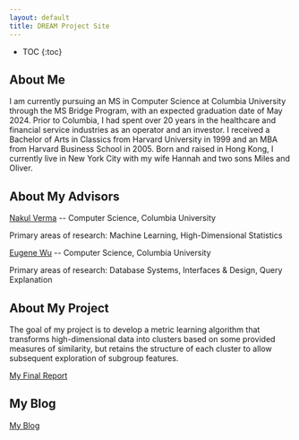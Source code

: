 ```yaml
---
layout: default
title: DREAM Project Site
---
```


* TOC
{:toc}

## About Me

I am currently pursuing an MS in Computer Science at Columbia University through the MS Bridge Program, with an expected graduation date of May 2024. Prior to Columbia, I had spent over 20 years in the healthcare and financial service industries as an operator and an investor. I received a Bachelor of Arts in Classics from Harvard University in 1999 and an MBA from Harvard Business School in 2005.  Born and raised in Hong Kong, I currently live in New York City with my wife Hannah and two sons Miles and Oliver.

## About My Advisors

[Nakul Verma](https://www.cs.columbia.edu/~verma/index.html) -- Computer Science, Columbia University

Primary areas of research: Machine Learning, High-Dimensional Statistics

[Eugene Wu](http://www.cs.columbia.edu/~ewu/) -- Computer Science, Columbia University

Primary areas of research: Database Systems, Interfaces & Design, Query Explanation

## About My Project

The goal of my project is to develop a metric learning algorithm that transforms high-dimensional data into clusters based on some provided measures of similarity, but retains the structure of each cluster to allow subsequent exploration of subgroup features.

[My Final Report](files/finalreport.pdf)

## My Blog

[My Blog](blog.html)
